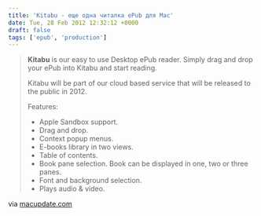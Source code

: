 ```yaml
---
title: 'Kitabu - еще одна читалка ePub для Mac'
date: Tue, 28 Feb 2012 12:32:12 +0000
draft: false
tags: ['epub', 'production']
---
```


> **Kitabu** is our easy to use Desktop ePub reader. Simply drag and drop your ePub into Kitabu and start reading.
> 
> Kitabu will be part of our cloud based service that will be released to the public in 2012.
> 
> Features:
> 
> *   Apple Sandbox support.
> *   Drag and drop.
> *   Context popup menus.
> *   E-books library in two views.
> *   Table of contents.
> *   Book pane selection. Book can be displayed in one, two or three panes.
> *   Font and background selection.
> *   Plays audio & video.

via [macupdate.com](http://www.macupdate.com/app/mac/42058/kitabu)